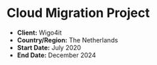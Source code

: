 # Cloud Migration Project

- **Client:** Wigo4it
- **Country/Region:** The Netherlands
- **Start Date:** July 2020
- **End Date:** December 2024